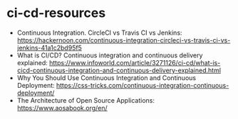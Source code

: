 # ci-cd-resources

- Continuous Integration. CircleCI vs Travis CI vs Jenkins: 
https://hackernoon.com/continuous-integration-circleci-vs-travis-ci-vs-jenkins-41a1c2bd95f5
- What is CI/CD? Continuous integration and continuous delivery explained: https://www.infoworld.com/article/3271126/ci-cd/what-is-cicd-continuous-integration-and-continuous-delivery-explained.html
- Why You Should Use Continuous Integration and Continuous Deployment: https://css-tricks.com/continuous-integration-continuous-deployment/
- The Architecture of Open Source Applications: https://www.aosabook.org/en/
